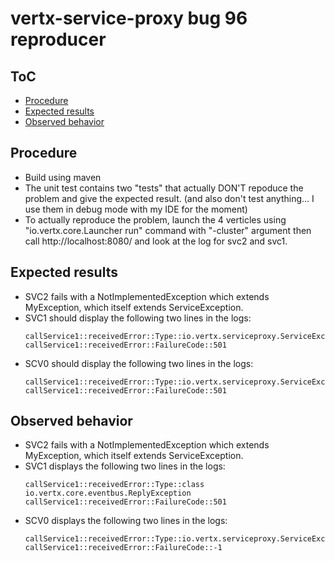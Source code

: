 # vertx-service-proxy bug 96 reproducer

## ToC

- [Procedure](#procedure)
- [Expected results](#expected-results)
- [Observed behavior](#observed-behavior)


## Procedure

- Build using maven
- The unit test contains two "tests" that actually DON'T repoduce the problem and give the expected result. (and also don't test anything... I use them in debug mode with my IDE for the moment)
- To actually reproduce the problem, launch the 4 verticles using  "io.vertx.core.Launcher run" command with "-cluster" argument then call http://localhost:8080/ and look at the log for svc2 and svc1.

## Expected results

- SVC2 fails with a NotImplementedException which extends MyException, which itself extends ServiceException.
- SVC1 should display the following two lines in the logs:
  ```
  callService1::receivedError::Type::io.vertx.serviceproxy.ServiceException
  callService1::receivedError::FailureCode::501
  ```
- SCV0 should display the following two lines in the logs:
  ```
  callService1::receivedError::Type::io.vertx.serviceproxy.ServiceException
  callService1::receivedError::FailureCode::501
  ```
## Observed behavior

- SVC2 fails with a NotImplementedException which extends MyException, which itself extends ServiceException.
- SVC1 displays the following two lines in the logs:
  ```
  callService1::receivedError::Type::class io.vertx.core.eventbus.ReplyException
  callService1::receivedError::FailureCode::501
  ```
- SCV0 displays the following two lines in the logs:
  ```
  callService1::receivedError::Type::io.vertx.serviceproxy.ServiceException
  callService1::receivedError::FailureCode::-1
  ```